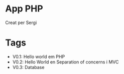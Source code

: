 # App PHP

Creat per Sergi

# Tags

- V0.1: Hello world em PHP
- V0.2: Hello World en Separation of concerns i MVC
- V0.3: Database